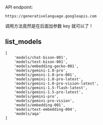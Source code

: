
API endpoint:

    https://generativelanguage.googleapis.com

调用方法竟然是在后面加参数 key 就可以了！

## list_models

```
[
    'models/chat-bison-001',
    'models/text-bison-001',
    'models/embedding-gecko-001',
    'models/gemini-1.0-pro',
    'models/gemini-1.0-pro-001',
    'models/gemini-1.0-pro-latest',
    'models/gemini-1.0-pro-vision-latest',
    'models/gemini-1.5-flash-latest',
    'models/gemini-1.5-pro-latest',
    'models/gemini-pro',
    'models/gemini-pro-vision',
    'models/embedding-001',
    'models/text-embedding-004',
    'models/aqa'
]
```

